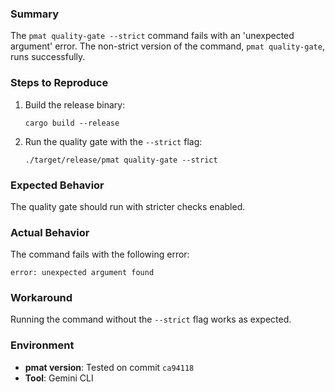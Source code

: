 ### Summary

The `pmat quality-gate --strict` command fails with an 'unexpected argument' error. The non-strict version of the command, `pmat quality-gate`, runs successfully.

### Steps to Reproduce

1. Build the release binary:
   ```
   cargo build --release
   ```
2. Run the quality gate with the `--strict` flag:
   ```
   ./target/release/pmat quality-gate --strict
   ```

### Expected Behavior

The quality gate should run with stricter checks enabled.

### Actual Behavior

The command fails with the following error:
```
error: unexpected argument found
```

### Workaround

Running the command without the `--strict` flag works as expected.

### Environment

- **pmat version**: Tested on commit `ca94118`
- **Tool**: Gemini CLI
